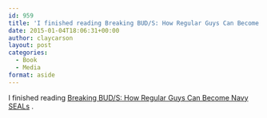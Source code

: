 ```yaml
---
id: 959
title: 'I finished reading Breaking BUD/S: How Regular Guys Can Become Navy SEALs'
date: 2015-01-04T18:06:31+00:00
author: claycarson
layout: post
categories: 
  - Book
  - Media
format: aside
---
```

I finished reading [Breaking BUD/S: How Regular Guys Can Become Navy SEALs](http://amazon.com/exec/obidos/ASIN/B00AY59OS0/claycarson0c-20) .<!--more-->
